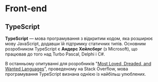 # Front-end

## TypeScript

**TypeScript** — мова програмування з відкритим кодом, яка розширює мову JavaScript, додавши їй підтримку статичних типів. Основним розробником TypeScript є **Андерс Хейлсберг** (з Microsoft), що працював до того над Turbo Pascal, Delphi і C#.

В останньому опитуванні для розробників "[Most Loved, Dreaded, and Wanted Languages](https://insights.stackoverflow.com/survey/2017#technology-most-loved-dreaded-and-wanted-languages)", проведеному на Stack Overflow, мова програмування TypeScript визнана однією із найбільш улюблених.